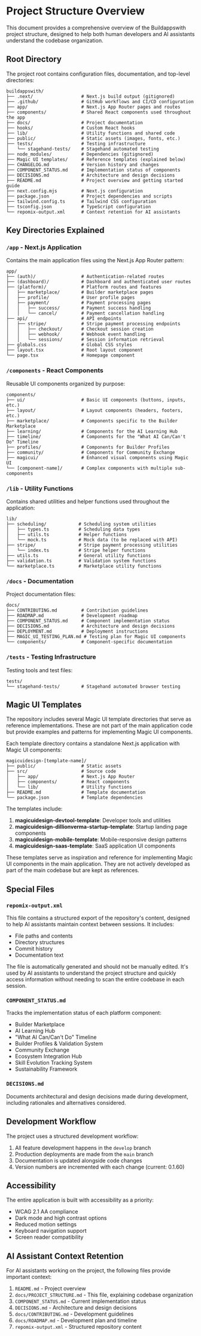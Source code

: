 # Project Structure Overview

This document provides a comprehensive overview of the Buildappswith project structure, designed to help both human developers and AI assistants understand the codebase organization.

## Root Directory

The project root contains configuration files, documentation, and top-level directories:

```
buildappswith/
├── .next/                  # Next.js build output (gitignored)
├── .github/                # GitHub workflows and CI/CD configuration
├── app/                    # Next.js App Router pages and routes
├── components/             # Shared React components used throughout the app
├── docs/                   # Project documentation
├── hooks/                  # Custom React hooks
├── lib/                    # Utility functions and shared code
├── public/                 # Static assets (images, fonts, etc.)
├── tests/                  # Testing infrastructure
│   └── stagehand-tests/    # Stagehand automated testing
├── node_modules/           # Dependencies (gitignored)
├── Magic UI templates/     # Reference templates (explained below)
├── CHANGELOG.md            # Version history and changes
├── COMPONENT_STATUS.md     # Implementation status of components
├── DECISIONS.md            # Architecture and design decisions
├── README.md               # Project overview and getting started guide
├── next.config.mjs         # Next.js configuration
├── package.json            # Project dependencies and scripts
├── tailwind.config.ts      # Tailwind CSS configuration
├── tsconfig.json           # TypeScript configuration
└── repomix-output.xml      # Context retention for AI assistants
```

## Key Directories Explained

### `/app` - Next.js Application

Contains the main application files using the Next.js App Router pattern:

```
app/
├── (auth)/                 # Authentication-related routes
├── (dashboard)/            # Dashboard and authenticated user routes
├── (platform)/             # Platform routes and features
│   ├── marketplace/        # Builder marketplace pages
│   ├── profile/            # User profile pages
│   ├── payment/            # Payment processing pages
│   │   ├── success/        # Payment success handling
│   │   └── cancel/         # Payment cancellation handling
├── api/                    # API endpoints
│   ├── stripe/             # Stripe payment processing endpoints
│   │   ├── checkout/       # Checkout session creation
│   │   ├── webhook/        # Webhook event handling
│   │   └── sessions/       # Session information retrieval
├── globals.css             # Global CSS styles
├── layout.tsx              # Root layout component
└── page.tsx                # Homepage component
```

### `/components` - React Components

Reusable UI components organized by purpose:

```
components/
├── ui/                     # Basic UI components (buttons, inputs, etc.)
├── layout/                 # Layout components (headers, footers, etc.)
├── marketplace/            # Components specific to the Builder Marketplace
├── learning/               # Components for the AI Learning Hub
├── timeline/               # Components for the "What AI Can/Can't Do" Timeline
├── profiles/               # Components for Builder Profiles
├── community/              # Components for Community Exchange
├── magicui/                # Enhanced visual components using Magic UI
└── [component-name]/       # Complex components with multiple sub-components
```

### `/lib` - Utility Functions

Contains shared utilities and helper functions used throughout the application:

```
lib/
├── scheduling/            # Scheduling system utilities
│   ├── types.ts           # Scheduling data types
│   ├── utils.ts           # Helper functions
│   └── mock.ts            # Mock data (to be replaced with API)
├── stripe/                # Stripe payment processing utilities
│   └── index.ts           # Stripe helper functions
├── utils.ts               # General utility functions
├── validation.ts          # Validation system functions
└── marketplace.ts         # Marketplace utility functions
```

### `/docs` - Documentation

Project documentation files:

```
docs/
├── CONTRIBUTING.md         # Contribution guidelines
├── ROADMAP.md              # Development roadmap
├── COMPONENT_STATUS.md     # Component implementation status
├── DECISIONS.md            # Architecture and design decisions
├── DEPLOYMENT.md           # Deployment instructions
├── MAGIC_UI_TESTING_PLAN.md # Testing plan for Magic UI components
└── components/             # Component-specific documentation
```

### `/tests` - Testing Infrastructure

Testing tools and test files:

```
tests/
└── stagehand-tests/        # Stagehand automated browser testing
```

## Magic UI Templates

The repository includes several Magic UI template directories that serve as reference implementations. These are not part of the main application code but provide examples and patterns for implementing Magic UI components.

Each template directory contains a standalone Next.js application with Magic UI components:

```
magicuidesign-[template-name]/
├── public/                 # Static assets
├── src/                    # Source code
│   ├── app/                # Next.js App Router
│   ├── components/         # React components
│   └── lib/                # Utility functions
├── README.md               # Template documentation
└── package.json            # Template dependencies
```

The templates include:

1. **magicuidesign-devtool-template**: Developer tools and utilities
2. **magicuidesign-dillionverma-startup-template**: Startup landing page components
3. **magicuidesign-mobile-template**: Mobile-responsive design patterns
4. **magicuidesign-saas-template**: SaaS application UI components

These templates serve as inspiration and reference for implementing Magic UI components in the main application. They are not actively developed as part of the main codebase but are kept as references.

## Special Files

### `repomix-output.xml`

This file contains a structured export of the repository's content, designed to help AI assistants maintain context between sessions. It includes:

- File paths and contents
- Directory structures
- Commit history
- Documentation text

The file is automatically generated and should not be manually edited. It's used by AI assistants to understand the project structure and quickly access information without needing to scan the entire codebase in each session.

### `COMPONENT_STATUS.md`

Tracks the implementation status of each platform component:

- Builder Marketplace
- AI Learning Hub
- "What AI Can/Can't Do" Timeline
- Builder Profiles & Validation System
- Community Exchange
- Ecosystem Integration Hub
- Skill Evolution Tracking System
- Sustainability Framework

### `DECISIONS.md`

Documents architectural and design decisions made during development, including rationales and alternatives considered.

## Development Workflow

The project uses a structured development workflow:

1. All feature development happens in the `develop` branch
2. Production deployments are made from the `main` branch
3. Documentation is updated alongside code changes
4. Version numbers are incremented with each change (current: 0.1.60)

## Accessibility

The entire application is built with accessibility as a priority:

- WCAG 2.1 AA compliance
- Dark mode and high contrast options
- Reduced motion settings
- Keyboard navigation support
- Screen reader compatibility

## AI Assistant Context Retention

For AI assistants working on the project, the following files provide important context:

1. `README.md` - Project overview
2. `docs/PROJECT_STRUCTURE.md` - This file, explaining codebase organization
3. `COMPONENT_STATUS.md` - Current implementation status
4. `DECISIONS.md` - Architecture and design decisions
5. `docs/CONTRIBUTING.md` - Development guidelines
6. `docs/ROADMAP.md` - Development plan and timeline
7. `repomix-output.xml` - Structured repository content

